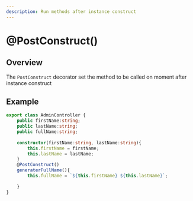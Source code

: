 ```yaml
---
description: Run methods after instance construct
---
```


# @PostConstruct\(\)

## Overview

The `PostConstruct` decorator set the method to be called on moment after instance construct

## Example



```typescript
export class AdminController {
    public firstName:string;
    public lastName:string;
    public fullName:string;
    
    constructor(firstName:string, lastName:string){
        this.firstName = firstName;
        this.lastName = lastName;
    }
    @PostConstruct()
    generaterFullName(){
        this.fullName = `${this.firstName} ${this.lastName}`;
    
    }
}
```

